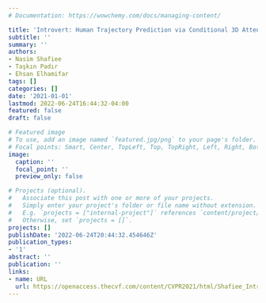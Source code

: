 ```yaml
---
# Documentation: https://wowchemy.com/docs/managing-content/

title: 'Introvert: Human Trajectory Prediction via Conditional 3D Attention'
subtitle: ''
summary: ''
authors:
- Nasim Shafiee
- Taşkın Padır
- Ehsan Elhamifar
tags: []
categories: []
date: '2021-01-01'
lastmod: 2022-06-24T16:44:32-04:00
featured: false
draft: false

# Featured image
# To use, add an image named `featured.jpg/png` to your page's folder.
# Focal points: Smart, Center, TopLeft, Top, TopRight, Left, Right, BottomLeft, Bottom, BottomRight.
image:
  caption: ''
  focal_point: ''
  preview_only: false

# Projects (optional).
#   Associate this post with one or more of your projects.
#   Simply enter your project's folder or file name without extension.
#   E.g. `projects = ["internal-project"]` references `content/project/deep-learning/index.md`.
#   Otherwise, set `projects = []`.
projects: []
publishDate: '2022-06-24T20:44:32.454646Z'
publication_types:
- '1'
abstract: ''
publication: ''
links:
- name: URL
  url: https://openaccess.thecvf.com/content/CVPR2021/html/Shafiee_Introvert_Human_Trajectory_Prediction_via_Conditional_3D_Attention_CVPR_2021_paper.html
---
```

